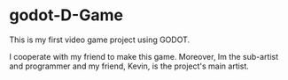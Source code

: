 # godot-D-Game
This is my first video game project using GODOT. 

I cooperate with my friend to make this game. Moreover, Im the sub-artist and programmer
and my friend, Kevin, is the project's main artist.
